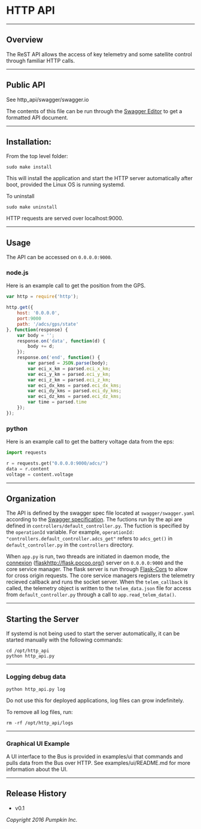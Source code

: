 # HTTP API

----
## Overview

The ReST API allows the access of key telemetry and some satellite control through familiar HTTP calls.

----
## Public API

See http_api/swagger/swagger.io

The contents of this file can be run through the [Swagger Editor](http://editor.swagger.io/#/)
to get a formatted API document.

----

## Installation:

From the top level folder:

```
sudo make install
```

This will install the application and start the HTTP server automatically after
boot, provided the Linux OS is running systemd.

To uninstall
```
sudo make uninstall
```

HTTP requests are served over localhost:9000.

----
## Usage

The API can be accessed on `0.0.0.0:9000`.

### node.js

Here is an example call to get the position from the GPS. 

```javascript
var http = require('http');

http.get({
    host: '0.0.0.0',
    port:9000
    path: '/adcs/gps/state'
}, function(response) {
    var body = '';
    response.on('data', function(d) {
        body += d;
    });
    response.on('end', function() {
        var parsed = JSON.parse(body);
        var eci_x_km = parsed.eci_x_km;
        var eci_y_km = parsed.eci_y_km;
        var eci_z_km = parsed.eci_z_km;
        var eci_dx_kms = parsed.eci_dx_kms;
        var eci_dy_kms = parsed.eci_dy_kms;
        var eci_dz_kms = parsed.eci_dz_kms;
        var time = parsed.time
    });
});
```


### python

Here is an example call to get the battery voltage data from the eps:

```python
import requests

r = requests.get("0.0.0.0:9000/adcs/")
data = r.content
voltage = content.voltage
```

----

## Organization

The API is defined by the swagger spec file located at `swagger/swagger.yaml` according to the [Swagger specification](http://swagger.io). The fuctions run by the api are defined in `controllers/default_controller.py`. The fuction is specified by the `operationId` variable. For example, `operationId: "controllers.default_controller.adcs_get"` refers to `adcs_get()` in `default_controller.py` in the `controllers` directory.

When `app.py` is run, two threads are initiated in daemon mode, the [connexion](https://pypi.python.org/pypi/connexion) ([flask]()http://flask.pocoo.org/) server on `0.0.0.0:9000` and the core service manager. The flask server is run through [Flask-Cors](https://pypi.python.org/pypi/Flask-Cors) to allow for cross origin requests. The core service managers registers the telemetry recieved callback and runs the socket server. When the `telem_callback` is called, the telemetry object is written to the `telem_data.json` file for access from `default_controller.py` through a call to `app.read_telem_data()`.

---

## Starting the Server

If systemd is not being used to start the server automatically, it can be started manually with the following commands:
```
cd /opt/http_api
python http_api.py
```

---

### Logging debug data

```
python http_api.py log
```

Do not use this for deployed applications, log files can grow indefinitely.

To remove all log files, run:

```
rm -rf /opt/http_api/logs
```

----

### Graphical UI Example

A UI interface to the Bus is provided in examples/ui that commands and pulls
data from the Bus over HTTP. See examples/ui/README.md for more information
about the UI.

---

## Release History
* v0.1

*Copyright 2016 Pumpkin Inc.*

